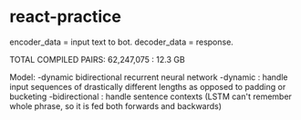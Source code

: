 # react-practice
encoder_data = input text to bot.
decoder_data = response.

TOTAL COMPILED PAIRS: 62,247,075 : 12.3 GB


Model:
-dynamic bidirectional recurrent neural network
-dynamic : handle input sequences of drastically different lengths as opposed to padding or bucketing
-bidirectional : handle sentence contexts (LSTM can't remember whole phrase, so it is fed both forwards and backwards)
